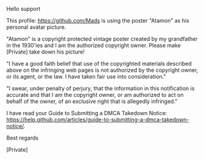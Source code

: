 Hello support

This profile: https://github.com/Mads is using the poster "Atamon" as his personal avatar picture.

"Atamon" is a copyright protected vintage poster created by my grandfather in the 1930'ies and I am the authorized copyright owner. Please make [Private] take down his picture!

"I have a good faith belief that use of the copyrighted materials described above on the infringing web pages is not authorized by the copyright owner, or its agent, or the law. I have taken fair use into consideration."

"I swear, under penalty of perjury, that the information in this notification is accurate and that I am the copyright owner, or am authorized to act on behalf of the owner, of an exclusive right that is allegedly infringed."

I have read your Guide to Submitting a DMCA Takedown Notice: https://help.github.com/articles/guide-to-submitting-a-dmca-takedown-notice/.

Best regards

[Private]
